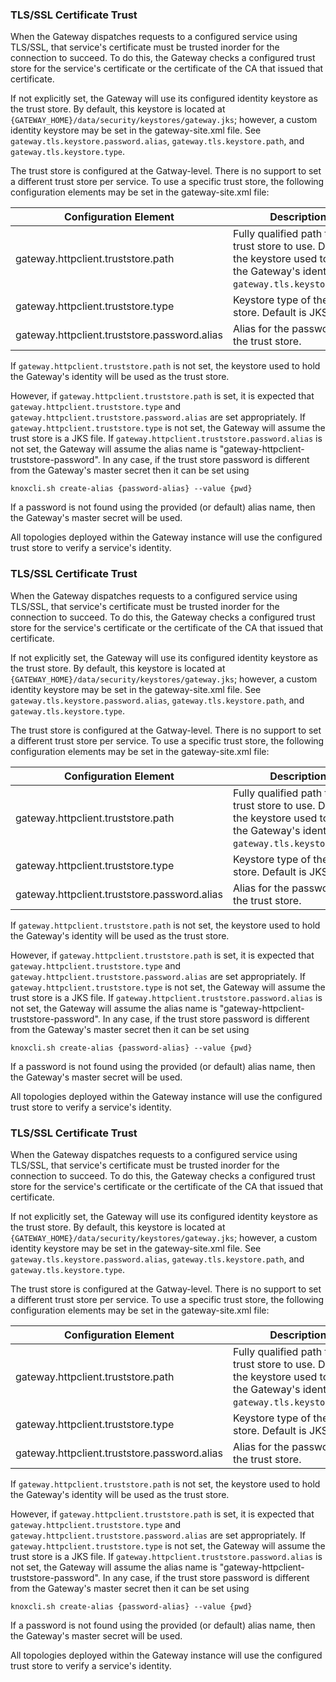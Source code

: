 <!--
   Licensed to the Apache Software Foundation (ASF) under one or more
   contributor license agreements.  See the NOTICE file distributed with
   this work for additional information regarding copyright ownership.
   The ASF licenses this file to You under the Apache License, Version 2.0
   (the "License"); you may not use this file except in compliance with
   the License.  You may obtain a copy of the License at

       https://www.apache.org/licenses/LICENSE-2.0

   Unless required by applicable law or agreed to in writing, software
   distributed under the License is distributed on an "AS IS" BASIS,
   WITHOUT WARRANTIES OR CONDITIONS OF ANY KIND, either express or implied.
   See the License for the specific language governing permissions and
   limitations under the License.
-->
<!---
   Licensed to the Apache Software Foundation (ASF) under one or more
   contributor license agreements.  See the NOTICE file distributed with
   this work for additional information regarding copyright ownership.
   The ASF licenses this file to You under the Apache License, Version 2.0
   (the "License"); you may not use this file except in compliance with
   the License.  You may obtain a copy of the License at

       https://www.apache.org/licenses/LICENSE-2.0

   Unless required by applicable law or agreed to in writing, software
   distributed under the License is distributed on an "AS IS" BASIS,
   WITHOUT WARRANTIES OR CONDITIONS OF ANY KIND, either express or implied.
   See the License for the specific language governing permissions and
   limitations under the License.
--->

### TLS/SSL Certificate Trust ###

When the Gateway dispatches requests to a configured service using TLS/SSL, that service's certificate 
must be trusted inorder for the connection to succeed.  To do this, the Gateway checks 
a configured trust store for the service's certificate or the certificate of the CA that issued that 
certificate. 

If not explicitly set, the Gateway will use its configured identity keystore as the trust store.
By default, this keystore is located at `{GATEWAY_HOME}/data/security/keystores/gateway.jks`; however, 
a custom identity keystore may be set in the gateway-site.xml file. See `gateway.tls.keystore.password.alias`, `gateway.tls.keystore.path`, 
and `gateway.tls.keystore.type`. 
   
The trust store is configured at the Gatway-level.  There is no support to set a different trust store
per service. To use a specific trust store, the following configuration elements may be set in the 
gateway-site.xml file:

| Configuration Element                          | Description                                               |
| -----------------------------------------------|-----------------------------------------------------------|
| gateway.httpclient.truststore.path             | Fully qualified path to the trust store to use. Default is the keystore used to hold the Gateway's identity.  See `gateway.tls.keystore.path`.|
| gateway.httpclient.truststore.type             | Keystore type of the trust store. Default is JKS.         |
| gateway.httpclient.truststore.password.alias   | Alias for the password to the trust store.|


If `gateway.httpclient.truststore.path` is not set, the keystore used to hold the Gateway's identity 
will be used as the trust store. 

However, if `gateway.httpclient.truststore.path` is set, it is expected that 
`gateway.httpclient.truststore.type` and `gateway.httpclient.truststore.password.alias` are set
appropriately. If `gateway.httpclient.truststore.type` is not set, the Gateway will assume the trust 
store is a JKS file. If `gateway.httpclient.truststore.password.alias` is not set, the Gateway will
assume the alias name is "gateway-httpclient-truststore-password".  In any case, if the 
trust store password is different from the Gateway's master secret then it can be set using

    knoxcli.sh create-alias {password-alias} --value {pwd} 
  
If a password is not found using the provided (or default) alias name, then the Gateway's master secret 
will be used.

All topologies deployed within the Gateway instance will use the configured trust store to verify a 
service's identity.  
<!---
   Licensed to the Apache Software Foundation (ASF) under one or more
   contributor license agreements.  See the NOTICE file distributed with
   this work for additional information regarding copyright ownership.
   The ASF licenses this file to You under the Apache License, Version 2.0
   (the "License"); you may not use this file except in compliance with
   the License.  You may obtain a copy of the License at

       https://www.apache.org/licenses/LICENSE-2.0

   Unless required by applicable law or agreed to in writing, software
   distributed under the License is distributed on an "AS IS" BASIS,
   WITHOUT WARRANTIES OR CONDITIONS OF ANY KIND, either express or implied.
   See the License for the specific language governing permissions and
   limitations under the License.
--->

### TLS/SSL Certificate Trust ###

When the Gateway dispatches requests to a configured service using TLS/SSL, that service's certificate 
must be trusted inorder for the connection to succeed.  To do this, the Gateway checks 
a configured trust store for the service's certificate or the certificate of the CA that issued that 
certificate. 

If not explicitly set, the Gateway will use its configured identity keystore as the trust store.
By default, this keystore is located at `{GATEWAY_HOME}/data/security/keystores/gateway.jks`; however, 
a custom identity keystore may be set in the gateway-site.xml file. See `gateway.tls.keystore.password.alias`, `gateway.tls.keystore.path`, 
and `gateway.tls.keystore.type`. 
   
The trust store is configured at the Gatway-level.  There is no support to set a different trust store
per service. To use a specific trust store, the following configuration elements may be set in the 
gateway-site.xml file:

| Configuration Element                          | Description                                               |
| -----------------------------------------------|-----------------------------------------------------------|
| gateway.httpclient.truststore.path             | Fully qualified path to the trust store to use. Default is the keystore used to hold the Gateway's identity.  See `gateway.tls.keystore.path`.|
| gateway.httpclient.truststore.type             | Keystore type of the trust store. Default is JKS.         |
| gateway.httpclient.truststore.password.alias   | Alias for the password to the trust store.|


If `gateway.httpclient.truststore.path` is not set, the keystore used to hold the Gateway's identity 
will be used as the trust store. 

However, if `gateway.httpclient.truststore.path` is set, it is expected that 
`gateway.httpclient.truststore.type` and `gateway.httpclient.truststore.password.alias` are set
appropriately. If `gateway.httpclient.truststore.type` is not set, the Gateway will assume the trust 
store is a JKS file. If `gateway.httpclient.truststore.password.alias` is not set, the Gateway will
assume the alias name is "gateway-httpclient-truststore-password".  In any case, if the 
trust store password is different from the Gateway's master secret then it can be set using

    knoxcli.sh create-alias {password-alias} --value {pwd} 
  
If a password is not found using the provided (or default) alias name, then the Gateway's master secret 
will be used.

All topologies deployed within the Gateway instance will use the configured trust store to verify a 
service's identity.  
<!---
   Licensed to the Apache Software Foundation (ASF) under one or more
   contributor license agreements.  See the NOTICE file distributed with
   this work for additional information regarding copyright ownership.
   The ASF licenses this file to You under the Apache License, Version 2.0
   (the "License"); you may not use this file except in compliance with
   the License.  You may obtain a copy of the License at

       https://www.apache.org/licenses/LICENSE-2.0

   Unless required by applicable law or agreed to in writing, software
   distributed under the License is distributed on an "AS IS" BASIS,
   WITHOUT WARRANTIES OR CONDITIONS OF ANY KIND, either express or implied.
   See the License for the specific language governing permissions and
   limitations under the License.
--->

### TLS/SSL Certificate Trust ###

When the Gateway dispatches requests to a configured service using TLS/SSL, that service's certificate 
must be trusted inorder for the connection to succeed.  To do this, the Gateway checks 
a configured trust store for the service's certificate or the certificate of the CA that issued that 
certificate. 

If not explicitly set, the Gateway will use its configured identity keystore as the trust store.
By default, this keystore is located at `{GATEWAY_HOME}/data/security/keystores/gateway.jks`; however, 
a custom identity keystore may be set in the gateway-site.xml file. See `gateway.tls.keystore.password.alias`, `gateway.tls.keystore.path`, 
and `gateway.tls.keystore.type`. 
   
The trust store is configured at the Gatway-level.  There is no support to set a different trust store
per service. To use a specific trust store, the following configuration elements may be set in the 
gateway-site.xml file:

| Configuration Element                          | Description                                               |
| -----------------------------------------------|-----------------------------------------------------------|
| gateway.httpclient.truststore.path             | Fully qualified path to the trust store to use. Default is the keystore used to hold the Gateway's identity.  See `gateway.tls.keystore.path`.|
| gateway.httpclient.truststore.type             | Keystore type of the trust store. Default is JKS.         |
| gateway.httpclient.truststore.password.alias   | Alias for the password to the trust store.|


If `gateway.httpclient.truststore.path` is not set, the keystore used to hold the Gateway's identity 
will be used as the trust store. 

However, if `gateway.httpclient.truststore.path` is set, it is expected that 
`gateway.httpclient.truststore.type` and `gateway.httpclient.truststore.password.alias` are set
appropriately. If `gateway.httpclient.truststore.type` is not set, the Gateway will assume the trust 
store is a JKS file. If `gateway.httpclient.truststore.password.alias` is not set, the Gateway will
assume the alias name is "gateway-httpclient-truststore-password".  In any case, if the 
trust store password is different from the Gateway's master secret then it can be set using

    knoxcli.sh create-alias {password-alias} --value {pwd} 
  
If a password is not found using the provided (or default) alias name, then the Gateway's master secret 
will be used.

All topologies deployed within the Gateway instance will use the configured trust store to verify a 
service's identity.  
